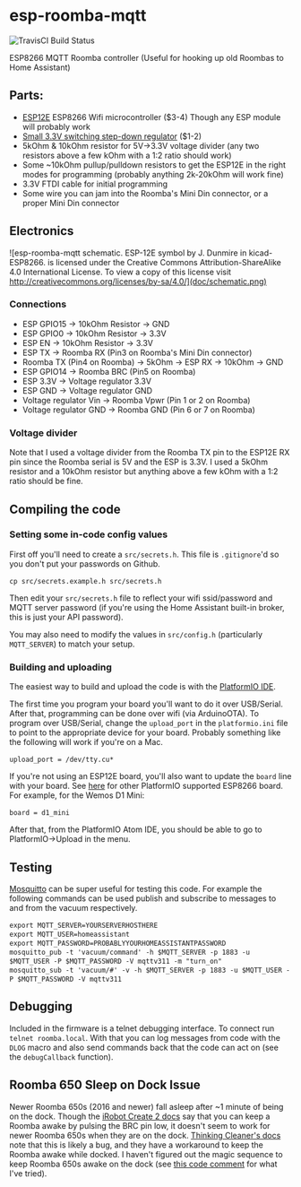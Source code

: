 # esp-roomba-mqtt
![TravisCI Build Status](https://travis-ci.org/johnboiles/esp-roomba-mqtt.svg?branch=master)

ESP8266 MQTT Roomba controller (Useful for hooking up old Roombas to Home Assistant)

## Parts:
* [ESP12E](http://www.ebay.com/itm/121951859776) ESP8266 Wifi microcontroller ($3-4) Though any ESP module will probably work
* [Small 3.3V switching step-down regulator](https://www.amazon.com/gp/product/B01MQGMOKI) ($1-2)
* 5kOhm & 10kOhm resistor for 5V->3.3V voltage divider (any two resistors above a few kOhm with a 1:2 ratio should work)
* Some ~10kOhm pullup/pulldown resistors to get the ESP12E in the right modes for programming (probably anything 2k-20kOhm will work fine)
* 3.3V FTDI cable for initial programming
* Some wire you can jam into the Roomba's Mini Din connector, or a proper Mini Din connector

## Electronics

![esp-roomba-mqtt schematic. ESP-12E symbol by J. Dunmire in kicad-ESP8266. is licensed under the Creative Commons Attribution-ShareAlike 4.0 International License. To view a copy of this license visit http://creativecommons.org/licenses/by-sa/4.0/](doc/schematic.png)

### Connections

* ESP GPIO15 -> 10kOhm Resistor -> GND
* ESP GPIO0 -> 10kOhm Resistor -> 3.3V
* ESP EN -> 10kOhm Resistor -> 3.3V
* ESP TX -> Roomba RX (Pin3 on Roomba's Mini Din connector)
* Roomba TX (Pin4 on Roomba) -> 5kOhm -> ESP RX -> 10kOhm -> GND
* ESP GPIO14 -> Roomba BRC (Pin5 on Roomba)
* ESP 3.3V -> Voltage regulator 3.3V
* ESP GND -> Voltage regulator GND
* Voltage regulator Vin -> Roomba Vpwr (Pin 1 or 2 on Roomba)
* Voltage regulator GND -> Roomba GND (Pin 6 or 7 on Roomba)

### Voltage divider

Note that I used a voltage divider from the Roomba TX pin to the ESP12E RX pin since the Roomba serial is 5V and the ESP is 3.3V. I used a 5kOhm resistor and a 10kOhm resistor but anything above a few kOhm with a 1:2 ratio should be fine.

## Compiling the code

### Setting some in-code config values

First off you'll need to create a `src/secrets.h`. This file is `.gitignore`'d so you don't put your passwords on Github.

    cp src/secrets.example.h src/secrets.h

Then edit your `src/secrets.h` file to reflect your wifi ssid/password and MQTT server password (if you're using the Home Assistant built-in broker, this is just your API password).

You may also need to modify the values in `src/config.h` (particularly `MQTT_SERVER`) to match your setup.

### Building and uploading

The easiest way to build and upload the code is with the [PlatformIO IDE](http://platformio.org/platformio-ide).

The first time you program your board you'll want to do it over USB/Serial. After that, programming can be done over wifi (via ArduinoOTA). To program over USB/Serial, change the `upload_port` in the `platformio.ini` file to point to the appropriate device for your board. Probably something like the following will work if you're on a Mac.

    upload_port = /dev/tty.cu*

If you're not using an ESP12E board, you'll also want to update the `board` line with your board. See [here](http://docs.platformio.org/en/latest/platforms/espressif8266.html) for other PlatformIO supported ESP8266 board. For example, for the Wemos D1 Mini:

    board = d1_mini

After that, from the PlatformIO Atom IDE, you should be able to go to PlatformIO->Upload in the menu.

## Testing

[Mosquitto](https://mosquitto.org/) can be super useful for testing this code. For example the following commands can be used publish and subscribe to messages to and from the vacuum respectively.

```
export MQTT_SERVER=YOURSERVERHOSTHERE
export MQTT_USER=homeassistant
export MQTT_PASSWORD=PROBABLYYOURHOMEASSISTANTPASSWORD
mosquitto_pub -t 'vacuum/command' -h $MQTT_SERVER -p 1883 -u $MQTT_USER -P $MQTT_PASSWORD -V mqttv311 -m "turn_on"
mosquitto_sub -t 'vacuum/#' -v -h $MQTT_SERVER -p 1883 -u $MQTT_USER -P $MQTT_PASSWORD -V mqttv311
```

## Debugging

Included in the firmware is a telnet debugging interface. To connect run `telnet roomba.local`. With that you can log messages from code with the `DLOG` macro and also send commands back that the code can act on (see the `debugCallback` function).

## Roomba 650 Sleep on Dock Issue

Newer Roomba 650s (2016 and newer) fall asleep after ~1 minute of being on the dock. Though the [iRobot Create 2 docs](http://www.irobotweb.com/~/media/MainSite/PDFs/About/STEM/Create/iRobot_Roomba_600_Open_Interface_Spec.pdf) say that you can keep a Roomba awake by pulsing the BRC pin low, it doesn't seem to work for newer Roomba 650s when they are on the dock. [Thinking Cleaner's docs](http://www.thinkingcleaner.com/compatibility.html) note that this is likely a bug, and they have a workaround to keep the Roomba awake while docked. I haven't figured out the magic sequence to keep Roomba 650s awake on the dock (see [this code comment](https://github.com/johnboiles/esp-roomba-mqtt/blob/master/src/main.cpp#L43) for what I've tried).
